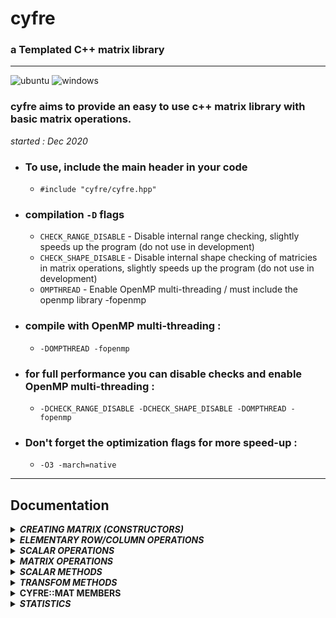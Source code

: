 # cyfre

### a Templated C++ matrix library

-----------------------------

![ubuntu](https://github.com/mrdcvlsc/cyfre/actions/workflows/ubuntu_test.yml/badge.svg)
![windows](https://github.com/mrdcvlsc/cyfre/actions/workflows/windows_test.yml/badge.svg)

### cyfre aims to provide an easy to use c++ matrix library with basic matrix operations.


_started : Dec 2020_


- ### **To use, include the main header in your code**
  - ```#include "cyfre/cyfre.hpp"```

- ### **compilation ```-D``` flags**
  - ```CHECK_RANGE_DISABLE```  -  Disable internal range checking, slightly speeds up the program (do not use in development)
  - ```CHECK_SHAPE_DISABLE```  -  Disable internal shape checking of matricies in matrix operations, slightly speeds up the program (do not use in development)
  - ```OMPTHREAD```            -  Enable OpenMP multi-threading / must include the openmp library -fopenmp

- ### **compile with OpenMP multi-threading :**
  - ```-DOMPTHREAD -fopenmp```

- ### **for full performance you can disable checks and enable OpenMP multi-threading :**
  - ```-DCHECK_RANGE_DISABLE -DCHECK_SHAPE_DISABLE -DOMPTHREAD -fopenmp```

- ### **Don't forget the optimization flags for more speed-up :**
  - ```-O3 -march=native```

----------------------------------------------

## Documentation

<details>
<summary><b><i>CREATING MATRIX (CONSTRUCTORS)</i></b></summary>
<br>
<ul>

<!--=====================================================================================-->
<details>
<summary><b>identity matrix</b></summary>
<br>
<ul>
  
  **construct an identity matrix**

  ```c++
  cyfre::mat<int> mat_object(cyfre::TYPE::IDENTITY,3);  /*

  mat_object = [[1,0,0],
                [0,1,0],
                [0,0,1]]

  */
  ```

</ul>
</details>

<!--=====================================================================================-->
<details>
<summary><b>scalar matrix</b></summary>
<br>
<ul>
  
  **construct an scalar matrix**

  ```c++
  cyfre::mat<int> mat_object(cyfre::TYPE::SCALARMATRIX,3,7);  /*

  mat_object = [[7,0,0],
                [0,7,0],
                [0,0,7]]

  */
  ```

</ul>
</details>

<!--=====================================================================================-->
<details>
<summary><b>zero/null matrix</b></summary>
<br>
<ul>
  
  **construct an zero/null matrix**

  ```c++
  cyfre::mat<int> mat_object(cyfre::TYPE::NULLZERO,3);  /*

  mat_object = [[0,0,0],
                [0,0,0],
                [0,0,0]]

  */
  ```

</ul>
</details>

<!--=====================================================================================-->
<details>
<summary><b>shaped matrix with initial value</b></summary>
<br>
<ul>
  
  **construct an costum shaped matrix, with initial values**

  ```c++
  cyfre::mat<int> mat_object(3,2,5);  /*

  mat_object = [[5,5],
                [5,5],
                [5,5]]

  */
  ```

</ul>
</details>

<!--=====================================================================================-->
<details>
<summary><b>shaped matrix with random values</b></summary>
<br>
<ul>
  
  **ex. constructs a 4x5 matrix with random integer values ranging from 10-99**

  ```c++
  cyfre::mat<int> INT_MATRIX(4,5,cyfre::RANDOM::INTEGER,10,99);
  ```

  **ex. constructs a 3x3 matrix with random real values ranging from 0.0-1.0**

  ```c++
  cyfre::mat<double> FLOAT_MATRIX(4,5,cyfre::RANDOM::REAL,0,1);
  ```

</ul>
</details>

<!--=====================================================================================-->
<details>
<summary><b>defined matrix (row)</b></summary>
<br>
<ul>
  
  **construct and define a matrix**

  ```c++
  cyfre::mat<int> mat_object {5,10,15,20,25};

  // mat_object = [[5,10,15,20,25]] <-- (1x5 matrix)
  ```

</ul>
</details>

<!--=====================================================================================-->
<details>
<summary><b>defined matrix (2D)</b></summary>
<br>
<ul>
  
  **construct and define a matrix**

  ```c++
  cyfre::mat<int> mat_object {
    {1,2,3},
    {4,5,6},
    {7,8,9}
  };

  /*
    mat_object = [[1,2,3],
                  [4,5,6],
                  [7,8,9]]
  */
  ```

</ul>
</details>

<!--=====================================================================================-->
<details>
<summary><b>read matrix from a txt file</b></summary>
<br>
<ul>

  *matrix1.txt*

  ```txt
  23 12 53 34 23
  33 77 53 90 28
  87 26 11 24 31
  84 32 73 64 26
  77 88 45 97 86
  ```

  ```c++
  cyfre::mat<int> mat_object("matrix1.txt",' ');  /*

  mat_object = [
    [23,12,53,34,23]
    [33,77,53,90,28]
    [87,26,11,24,31]
    [84,32,73,64,26]
    [77,88,45,97,86]
  ]

  */
  ```

</ul>
</details>

</ul>
</details>


<details>
<summary><b><i>ELEMENTARY ROW/COLUMN OPERATIONS</i></b></summary>
<br>
<ul>

- **basic elementary row/column operations**
<ul>
<!--=====================================================================================-->
<details>
<summary><b>swaping rows/columns</b></summary>
<br>
<ul>

**row_swap(row1,row2)**

```c++
cyfre::mat<int> mat_object({
  {1,2,3},
  {4,5,6},
  {7,8,9}
});

mat_object.row_swap(1,2);  /*

mat_object = [[ 1, 2, 3],
              [ 7, 8, 9],
              [ 4, 5, 6]]

*/
```
</ul>
</details>

<!--=====================================================================================-->
<details>
<summary><b>scaling rows/columns</b></summary>
<br>
<ul>

**row_scale(scalar_value,row_to_scale)**

```c++
cyfre::mat<int> mat_object({
  {1,2,3},
  {4,5,6},
  {7,8,9}
});

mat_object.row_scale(5,0);  /*

mat_object = [[ 5,10,15],
              [ 4, 5, 6],
              [ 7, 8, 9]]

*/
```
</ul>
</details>

<!--=====================================================================================-->
<details>
<summary><b>scale a row/column then add the products to another row/column</b></summary>
<br>
<ul>

**row_scale(scalar_value,row_to_scale,base_row)**

```c++
cyfre::mat<int> mat_object({
  {1,2,3},
  {4,5,6},
  {0,0,0}
});

mat_object.row_scale(7,0,2);  /*

mat_object = [[ 1, 2, 3],
              [ 4, 5, 6],
              [ 7,14,21]]

*/
```
</ul>
</details>
</ul>

<br>

- **costum row/column operations**

<ul>

_: NOTE - anything these methods can do, the 3 elementary basic row/column operations can also do, just keep this in mind... the following methods are just more straigth forward_

</ul>

<ul>
<!--=====================================================================================-->
<details>
<summary><b>row scalar operation</b></summary>
<br>
<ul>

**scales all the elements of the row using a scalar value [changes the matrix itself]**

```c++
cyfre::mat<int> mat_object({
  {1,2},
  {3,4}
});

mat_object.scale_row(0,cyfre::SCALAR::MUL,2);  /*

mat_object = [[2,4],
              [3,4]]

*/
```

multiply all elements of the row '0' to 3, changes the original matrix

</ul>
</details>

<!--=====================================================================================-->
<details>
<summary><b>column scalar operation</b></summary>
<br>
<ul>

**scales all the elements of the column using a scalar value [changes the matrix itself]**

```c++
cyfre::mat<int> mat_object({
  {2,4},
  {6,8}
});

mat_object.scale_column(1,cyfre::SCALAR::DIV,2);  /*

mat_object = [[2,2],
              [6,4]]

*/
```

divides all elements of the column '1' to 2, changes the original matrix

</ul>
</details>

<!--=====================================================================================-->
<details>
<summary><b>row to row operation</b></summary>
<br>
<ul>

**scale a row using another row [changes the matrix itself]**

```c++
cyfre::mat<int> mat_object({
  {1,2,3},
  {4,5,6},
  {7,8,9}
});

mat_object.row_operation(1,cyfre::SCALAR::MUL,2);  /*

mat_object = [[ 1, 2, 3],
              [28,40,54],
              [ 7, 8, 9]]

*/
```
__int mat_object(0,1) we multiply the value of mat_object(0,2) which is 7, into the previous value of mat_object(0,1) which is 4, the answer is 4*7 = 28, hench the 28 in mat_object(0,1)__

</ul>
</details>

<!--=====================================================================================-->
<details>
<summary><b>column to column operation</b></summary>
<br>
<ul>

**scale a column using another column [changes the matrix itself]**

```c++
cyfre::mat<int> mat_object({
  {1,2,3},
  {4,5,6},
  {7,8,9}
});

mat_object.column_operation(1,cyfre::SCALAR::DIV,2); /*

mat_object = [[1, 0, 3],
              [4, 0, 6],
              [7, 0, 9]]

*/
```
</ul>
</details>

</ul>


</ul>
</details>


<details>
<summary><b><i>SCALAR OPERATIONS</i></b></summary>
<br>
<ul>

<!--=====================================================================================-->

<details>
<summary><b>matrix scalar operation</b></summary>
<br>
<ul>

**returns a copy scaled matrix of the original one**

```c++
cyfre::mat<int> mat_object({
  {1,2},
  {3,4}
});

cyfre::mat<int> a = mat_object+2;  /*

a = [[3,4],
     [5,6]]

NOTE : cyfre::mat<int> a = 2+mat_object;  <-- is also a valid expression

*/
```

</ul>
</details>

<!--=====================================================================================-->
<details>
<summary><b>matrix scalar operation [self]</b></summary>
<br>
<ul>

**scales all the elements of the matrix using a scalar value [changes the matrix itself]**

```c++
cyfre::mat<int> mat_object({
  {1,2},
  {3,4}
});

mat_object-=2;  /*

mat_object = [[-1,0],
              [ 1,2]]

*/
```

</ul>
</details>

</ul>
</details>


<details>
<summary><b><i>MATRIX OPERATIONS</i></b></summary>
<br>
<ul>

<!--=====================================================================================-->
<details>
<summary><b>matrix addition</b></summary>
<br>
<ul>

```c++
cyfre::mat<int> A({{ 1, 2, 3},
                   { 4, 5, 6}});

cyfre::mat<int> B({{-1,-2,-3},
                   {-4,-5,-6}});

cyfre::mat<int> C = A+B; /*

C = [[ 0, 0, 0],
     [ 0, 0, 0]]

*/
```
</ul>
</details>

<!--=====================================================================================-->
<details>
<summary><b>matrix subtraction</b></summary>
<br>
<ul>

```c++
cyfre::mat<int> A({{10, 1,33},
                   {44,50,12}});

cyfre::mat<int> B({{ 7,19, 5},
                   { 7, 6, 5}});

cyfre::mat<int> C = A-B; /*

C = [[ 3,-18,28],
     [37, 44, 7]]

*/
```
</ul>
</details>

<!--=====================================================================================-->
<details>
<summary><b>matrix element-by-element division</b></summary>
<br>
<ul>

```c++
cyfre::mat<int> A({{2,4,6},
                   {8,2,4}});

cyfre::mat<int> B({{1,4,3},
                   {2,2,1}});

cyfre::mat<int> C = A/B; /*

C = [[2,1,2],
     [4,1,4]]

*/
```
</ul>
</details>

<!--=====================================================================================-->
<details>
<summary><b>hadamard product</b></summary>
<br>
<ul>

```c++
cyfre::mat<int> A({{2,4,6},
                   {8,2,4}});

cyfre::mat<int> B({{1,4,3},
                   {2,2,1}});

cyfre::mat<int> C = cyfre::hadamard(A,B); /*

C = [[ 2,16,18],
     [16, 4, 4]]

*/

A.hadamard(B); /* faster in some cases because of direct operation on the A matrix

A = [[ 2,16,18],
     [16, 4, 4]]

*/
```
</ul>
</details>

<!--=====================================================================================-->
<details>
<summary><b>multiplying matrices (dot product)</b></summary>
<br>
<ul>

```c++
cyfre::mat<int> X({
  { 7,12,13},
  {14, 5,20},
  {66,42,-4}
});

cyfre::mat<int> W({{-3,4,56}});

cyfre::mat<int> Y = X*W;

// C = [[3731,2336,-183]]
```
</ul>
</details>

</ul>
</details>


<!--########################################################################################-->
<details>
<summary><b><i>SCALAR METHODS</i></b></summary>
<br>
<ul>

_methods that returns a single/scalar value_

<!--=====================================================================================-->
<details>
<summary><b>min & max</b></summary>
<br>
<ul>

```c++
cyfre::mat<int> X({
  { 1, 2, 3},
  { 4, 5,-6},
  {17, 8, 9}
});

int min = X.min();  // -6
int max = X.max();  // 17
```
</ul>
</details>

<!--=====================================================================================-->
<details>
<summary><b>sum of all elements</b></summary>
<br>
<ul>

```c++
cyfre::mat<int> X({
  {1,2,3},
  {4,5,6},
  {7,8,9}
});

int sum = X.total();

// sum = 45

```
</ul>
</details>

<!--=====================================================================================-->
<details>
<summary><b>sum of the main-diagonal</b></summary>
<br>
<ul>

```c++
cyfre::mat<int> X({
  {1,2,3},
  {4,5,6},
  {7,8,9}
});

int diag_sum = X.trace();

// diag_sum = 15

```
</ul>
</details>

<!--=====================================================================================-->
<details>
<summary><b>Determinant of a Matrix</b></summary>
<br>
<ul>

```c++
cyfre::mat<long double> X({
  { 5, 10,-15,  20},
  {30,-35,-40, -45},
  {55, 60, 75, -80},
  {90, 95,100,-105}
});

long double determinant = cyfre::det(X);  /*

determiant = -720000

*/

```
</ul>
</details>

</ul>
</details>

<!--########################################################################################-->
<details>
<summary><b><i>TRANSFOM METHODS</i></b></summary>
<br>
<ul>

_methods that transforms/changes the values, shape orientation of a matrix_

<!--=====================================================================================-->
<details>
<summary><b>Applying functions to all elements of the matrix</b></summary>
<br>
<ul>

**.apply() is a shortcut method for applying a function to all elements of a matrix**

```c++

int square(int x) { return x*x; }

cyfre::mat<int> X({
  {23,12,53,34,23},
  {33,77,53,90,28},
  {87,26,11,24,31},
  {84,32,73,64,26},
  {77,88,45,97,86}
});

X.apply(square);  /*

X = [[529 144  2809 1156 529],
    [1089 5929 2809 8100 784],
    [7569 676  121  576  961],
    [7056 1024 5329 4096 676],
    [5929 7744 2025 9409 7396]]

*/
```
**NOTE:**
  - the function should only have one parameter
  - the function's return type, and parameter type should be the same as the matrix type

</ul>
</details>



<!--===================================================================================== ->
<details>
<summary><b>getting row/column as std::vector</b></summary>
<br>
<ul>

```c++
cyfre::mat<int> plane({
  {1,2,3},
  {4,5,6},
  {7,8,9}
});

std::vector<int> x = plane.row(1);  
std::vector<int> y = plane.column(1);

/*

x = [4,5,6]
y = [2,5,8]

*/
```
</ul>
</details>

<!--===================================================================================== ->

<details>
<summary><b>getting row/column as std::vector of std::iterators</b></summary>
<br>
<ul>

- **you can modify values of rows and columns using a vector of iterator from a matrix**

```c++
cyfre::mat<int> P({
  { 30, 40, 42},
  { 10, 25, 90},
  {102, 88,150}
});

std::vector<typename std::vector<int>::iterator> xaxis = P.row_iterators_r(1);
std::vector<typename std::vector<int>::iterator> yaxis = P.column_iterators_r(1);

for(size_t i=0; i<3; ++i)
{
    *xaxis[i] = 1;
    *yaxis[i] = 1;
}   /*

X = [[30    1    42],
     [1     1     1],
     [102   1   150]]

*/

```

- *for vectors of const_iterator use the method below instead*

```c++
std::vector<typename std::vector<int>::const_iterator> xaxis = P.row_iterators(1);
std::vector<typename std::vector<int>::const_iterator> yaxis = P.column_iterators(1);
```

</ul>
</details>

<!--=====================================================================================-->
<details>
<summary><b>Transpose of a Matrix</b></summary>
<br>
<ul>

```c++
cyfre::mat<int> X({
  {1,2,3,4},
  {5,6,7,8},
});

X.transpose();

/*

X = [[1,5],
     [2,6],
     [3,7],
     [4,8]]

*/

```
</ul>
</details>

<!--=====================================================================================-->
<details>
<summary><b>rasing a matrix to a certain power</b></summary>
<br>
<ul>

```c++
cyfre::mat<int> X({
  { 7,12,13},
  {14, 5,20},
  {66,42,-4}
});


cyfre::mat<int> X_cubed = cyfre::power(X,3);  /*

X_cubed = [[35599	28068	26659],
          [38210	31505	39196],
          [130302	85590	20042]]

*/

cyfre::mat<int> X_squared = X;
X_squared.power(2); /*

X_squared = [[1075 690	 279],
            [1488	1033	 202],
            [786	 834	1714]]

*/

```
</ul>
</details>

<!--=====================================================================================-->
<details>
<summary><b>Inverse of a Matrix</b></summary>
<br>
<ul>

```c++
cyfre::mat<long double> X({
  {23,12,53},
  {33,77,53},
  {87,26,11}
});

X.inv();  /* or  X = cyfre::inv(X);

X = [[0.00196078 -0.00460101 0.0127211],
     [-0.0156863 0.0160925 -0.00195709],
     [0.0215686 -0.00164691 -0.00507736]]

*/

```
</ul>
</details>

<!--=====================================================================================-->
<details>
<summary><b>Echelon Forms (ref & rref)</b></summary>
<br>
<ul>

**R***educe* **R***ow* **E***chelon* **F***orm*

```c++
cyfre::mat<int> X({
  {1,2,3,4},
  {5,6,7,8},
  {-2,3,-4,1}
});

X = cyfre::rref(X);

/* or

X.rref();

X = [[1 0 0 -1],
    [0 1 0 1],
    [0 0 1 1]]

*/
```

**R***ow* **E***echelon* **F***orm* : **```X.ref()```** *or* **```X = cyfre::ref(X)```**

</ul>
</details>

<!--=====================================================================================-->
<details>
<summary><b>Padding</b></summary>
<br>
<ul>

increase the size of matrix by padding zeros

```c++
cyfre::mat<int> X({
  {1,2,3,4},
  {5,6,7,8},
  {-2,3,-4,1}
});

X = cyfre::padding(X,1); /*

each one of the 3 methods given below has also
the same effect with the method given above

X = cyfre::padding(X,1,1);
X.padding(1);
X.padding(1,1);

outputs:

X = [[0, 0, 0, 0, 0, 0],
     [0, 1, 2, 3, 4, 0],
     [0, 5, 6, 7, 8, 0],
     [0,-2, 3,-4, 1, 0],
     [0, 0, 0, 0, 0, 0]]
*/
```

</ul>
</details>

</ul>
</details>
  

<details>
<summary><b>CYFRE::MAT MEMBERS</b></summary>
<br>
<ul>

```
.height
.width
matrix
```

_you can access the matrix values using the operator ()_

**operator(i,j)** - performs check of indices, terminates program if indices are out of range

```c++
  cyfre::mat<int> nums(
    {{1,2,3},
     {4,5,6},
     {7,8,9}
  });
  
  for(size_t i=0; i<nums.height; ++i)
  {
    for(size_t j=0; j<nums.width; ++j)
    {
      /* use the operator() for matrix indexing */

      nums(i,j)*=2;
      std::cout<<nums(i,j)<<'\t';

    }
    std::cout<<'\n';
  }

```

**output :**
```
2       4       6
8       10      12
14      16      18
```
  
</ul>
</details>


<details>
<summary><b><i>STATISTICS</i></b></summary>
<br>
<ul>

<!--=====================================================================================-->
<details>
<summary><b>mean, median, mode</b></summary>
<br>
<ul>

```c++
cyfre::mat<short> X({
  {7,2,4},
  {4,7,6},
  {7,4,9}
});

long double mean   = cyfre::sts::mean(X);
long double median = cyfre::sts::median(X);

std::pair<size_t,std::vector<short>> getmode = cyfre::sts::mode(X);

size_t numbers_of_modes  = getmode.second.size();
size_t modes_occurrence  = getmode.first;

std::vector<short> modes = getmode.second;

/*
  mean = 5.55556
  median = 7
  numbers_of_modes = 2
  modes_occurrence = 3
  modes = [7,4]
*/

```
</ul>
</details>

<!--=====================================================================================-->
<details>
<summary><b>sum of squares, variance, standard deviation</b></summary>
<br>
<ul>

```c++
cyfre::mat<short> X({7,2,4,3,9});

long double
sum_of_square      = cyfre::sts::sofs(X),
variance           = cyfre::sts::variance(X,cyfre::sts::SAMPLE),
standard_deviation = cyfre::sts::stddvn(X,cyfre::sts::SAMPLE);;

/*
  sum_of_square = 34
  variance = 8.5
  standard_deviation = 2.91548

  for population use 'cyfre::POPULATION' instead
*/
```
</ul>
</details>

</ul>
</details>
